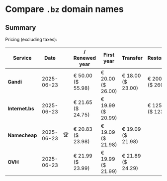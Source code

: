 # Compare `.bz` domain names

## Summary

Pricing (excluding taxes):

| Service | Date |  | / Renewed year | First year | Transfer | Restoration |
|--|--|--|--|--|--|--|
| **Gandi** | 2025-06-23 |  | € 50.00<br>($ 55.98) | € 20.00<br>($ 26.00) | € 18.00<br>($ 23.00) | € 200.00<br>($ 260.00) |
| **Internet.bs** | 2025-06-23 |  | € 21.65<br>($ 24.75) | € 19.99<br>($ 20.99) |  | € 125.49<br>($ 123.85) |
| **Namecheap** | 2025-06-23 | 🏆 | € 20.83<br>($ 23.98) | € 19.09<br>($ 21.98) | € 19.09<br>($ 21.98) |  |
| **OVH** | 2025-06-23 |  | € 21.99<br>($ 23.99) | € 19.99<br>($ 21.99) | € 21.89<br>($ 24.29) |  |
